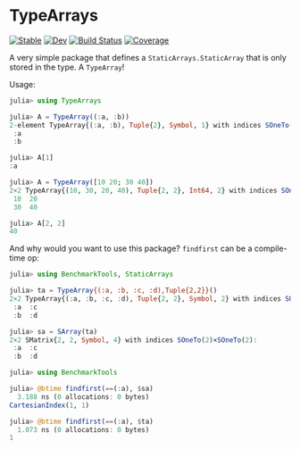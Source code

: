 # TypeArrays

[![Stable](https://img.shields.io/badge/docs-stable-blue.svg)](https://rafaqz.github.io/TypeArrays.jl/stable/)
[![Dev](https://img.shields.io/badge/docs-dev-blue.svg)](https://rafaqz.github.io/TypeArrays.jl/dev/)
[![Build Status](https://github.com/rafaqz/TypeArrays.jl/actions/workflows/CI.yml/badge.svg?branch=main)](https://github.com/rafaqz/TypeArrays.jl/actions/workflows/CI.yml?query=branch%3Amain)
[![Coverage](https://codecov.io/gh/rafaqz/TypeArrays.jl/branch/main/graph/badge.svg)](https://codecov.io/gh/rafaqz/TypeArrays.jl)

A very simple package that defines a `StaticArrays.StaticArray`
that is only stored in the type. A `TypeArray`!

Usage:

```julia
julia> using TypeArrays

julia> A = TypeArray((:a, :b))
2-element TypeArray{(:a, :b), Tuple{2}, Symbol, 1} with indices SOneTo(2):
 :a
 :b

julia> A[1]
:a

julia> A = TypeArray([10 20; 30 40])
2×2 TypeArray{(10, 30, 20, 40), Tuple{2, 2}, Int64, 2} with indices SOneTo(2)×SOneTo(2):
 10  20
 30  40

julia> A[2, 2]
40
```

And why would you want to use this package? 
`findfirst` can be a compile-time op:

```julia
julia> using BenchmarkTools, StaticArrays

julia> ta = TypeArray{(:a, :b, :c, :d),Tuple{2,2}}()
2×2 TypeArray{(:a, :b, :c, :d), Tuple{2, 2}, Symbol, 2} with indices SOneTo(2)×SOneTo(2):
 :a  :c
 :b  :d

julia> sa = SArray(ta)
2×2 SMatrix{2, 2, Symbol, 4} with indices SOneTo(2)×SOneTo(2):
 :a  :c
 :b  :d

julia> using BenchmarkTools

julia> @btime findfirst(==(:a), $sa)
  3.188 ns (0 allocations: 0 bytes)
CartesianIndex(1, 1)

julia> @btime findfirst(==(:a), $ta)
  1.073 ns (0 allocations: 0 bytes)
1
```

